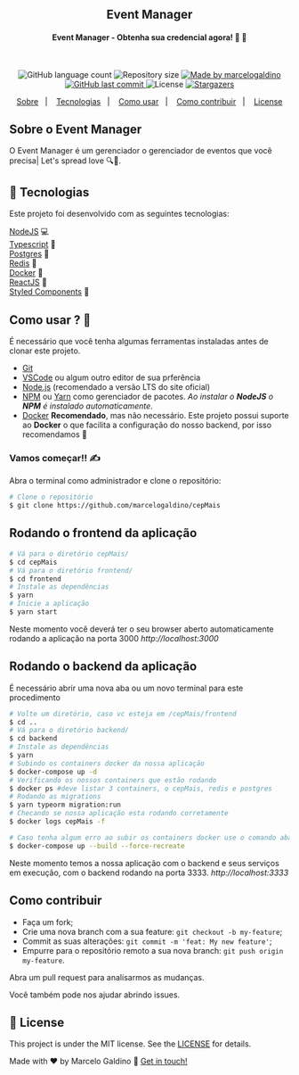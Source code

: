 <h2 align="center">
  Event Manager
</h2>

<h4 align="center"> 
	Event Manager -  Obtenha sua credencial agora! 🪪 💜
</h4>

<br/>

<p align="center">
  <img alt="GitHub language count" src="https://img.shields.io/github/languages/count/marcelogaldino/cepMais?color=%2304D361">

  <img alt="Repository size" src="https://img.shields.io/github/repo-size/marcelogaldino/cepMais">
	
  <a href="https://www.linkedin.com/in/marcelogaldino/">
    <img alt="Made by marcelogaldino" src="https://img.shields.io/badge/made%20by-marcelogaldino-%2304D361">
  </a>

  <a href="https://github.com/marcelogaldino/cepMais/commits/master">
    <img alt="GitHub last commit" src="https://img.shields.io/github/last-commit/marcelogaldino/cepMais">
  </a>

  <img alt="License" src="https://img.shields.io/badge/license-MIT-brightgreen">
   <a href="https://github.com/marcelogaldino/cepMais/stargazers">
    <img alt="Stargazers" src="https://img.shields.io/github/stars/marcelogaldino/cepMais?style=social">
  </a>
</p>

<p align="center">
  <a href="#sobre-o-CEP-MAIS">Sobre</a>&nbsp;&nbsp;&nbsp;|&nbsp;&nbsp;&nbsp;
  <a href="#rocket-Tecnologias">Tecnologias</a>&nbsp;&nbsp;&nbsp;|&nbsp;&nbsp;&nbsp;
  <!-- <a href="#try-it-now">How to use</a>&nbsp;&nbsp;&nbsp;|&nbsp;&nbsp;&nbsp; -->
  <a href="#como-usar">Como usar</a>&nbsp;&nbsp;&nbsp;|&nbsp;&nbsp;&nbsp;
  <a href="#como-contribuir">Como contribuir</a>&nbsp;&nbsp;&nbsp;|&nbsp;&nbsp;&nbsp;
  <!-- <a href="#-backstage">Backstage</a>&nbsp;&nbsp;&nbsp;|&nbsp;&nbsp;&nbsp; -->
  <a href="#memo-license">License</a>
</p>

## Sobre o Event Manager

O Event Manager é um gerenciador o gerenciador de eventos que você precisa| Let's spread love 🔍💜.

## :rocket: Tecnologias

Este projeto foi desenvolvido com as seguintes tecnologias:

[NodeJS][nodejs] 💻 </br>
[Typescript][typescript] 📘 </br>
[Postgres][postgres] 🎲 </br>
[Redis][redis] 🔻 </br>
[Docker][docker] 🐳 </br>
[ReactJS][react] 💙 </br>
[Styled Components][styled-components] 💅 </br>

## Como usar ? 🤔

É necessário que você tenha algumas ferramentas instaladas antes de clonar este projeto.

- [Git](https://git-scm.com)
- [VSCode](https://code.visualstudio.com/) ou algum outro editor de sua prferência
- [Node.js](https://nodejs.org/) (recomendado a versão LTS do site oficial)
- [NPM](https://www.npmjs.com/) ou [Yarn](https://yarnpkg.com/) como gerenciador de pacotes. _Ao instalar o **NodeJS** o **NPM** é instalado automaticamente_.
- [Docker](https://www.docker.com/) **Recomendado**, mas não necessário. Este projeto possui suporte ao **Docker** o que facilita a configuração do nosso backend, por isso recomendamos 🐳

### Vamos começar!! ✍

Abra o terminal como administrador e clone o repositório:

```bash
# Clone o repositório
$ git clone https://github.com/marcelogaldino/cepMais
```

## Rodando o frontend da aplicação

```bash
# Vá para o diretório cepMais/
$ cd cepMais
# Vá para o diretório frontend/
$ cd frontend
# Instale as dependências
$ yarn
# Inicie a aplicação
$ yarn start
```

Neste momento você deverá ter o seu browser aberto automaticamente rodando a aplicação na porta 3000 _http://localhost:3000_

## Rodando o backend da aplicação

É necessário abrir uma nova aba ou um novo terminal para este procedimento

```bash
# Volte um diretório, caso vc esteja em /cepMais/frontend
$ cd ..
# Vá para o diretório backend/
$ cd backend
# Instale as dependências
$ yarn
# Subindo os containers docker da nossa aplicação
$ docker-compose up -d
# Verificando os nossos containers que estão rodando
$ docker ps #deve listar 3 containers, o cepMais, redis e postgres
# Rodando as migrations
$ yarn typeorm migration:run
# Checando se nossa aplicação esta rodando corretamente
$ docker logs cepMais -f

# Caso tenha algum erro ao subir os containers docker use o comando abaixo para recria-los
$ docker-compose up --build --force-recreate
```

Neste momento temos a nossa aplicação com o backend e seus serviços em execução, com o backend rodando na porta 3333. _http://localhost:3333_

## Como contribuir

- Faça um fork;
- Crie uma nova branch com a sua feature: `git checkout -b my-feature`;
- Commit as suas alterações: `git commit -m 'feat: My new feature'`;
- Empurre para o repositório remoto a sua nova branch: `git push origin my-feature`.

Abra um pull request para analisarmos as mudanças.

Você também pode nos ajudar abrindo issues.

## :memo: License

This project is under the MIT license. See the [LICENSE](https://github.com/marcelogaldino/cepMais/blob/main/LICENSE) for details.

Made with ♥ by Marcelo Galdino :wave: [Get in touch!](https://www.linkedin.com/in/marcelogaldino/)

[typescript]: https://www.typescriptlang.org/
[react]: https://reactjs.org/
[postgres]: https://www.postgresql.org/
[redis]: https://redis.io/
[docker]: https://www.docker.com/
[nodejs]: https://nodejs.org/en/
[styled-components]: https://styled-components.com/
